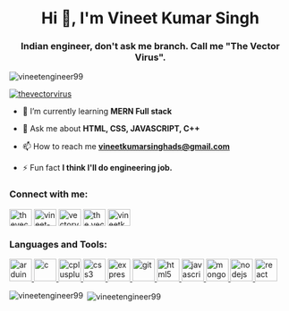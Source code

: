 <h1 align="center">Hi 👋, I'm Vineet Kumar Singh</h1>
<h3 align="center">Indian engineer, don't ask me branch. Call me "The Vector Virus".</h3>

<p align="left"> <img src="https://komarev.com/ghpvc/?username=vineetengineer99&label=Profile%20views&color=0e75b6&style=flat" alt="vineetengineer99" /> </p>

<p align="left"> <a href="https://twitter.com/thevectorvirus" target="blank"><img src="https://img.shields.io/twitter/follow/thevectorvirus?logo=twitter&style=for-the-badge" alt="thevectorvirus" /></a> </p>

- 🌱 I’m currently learning **MERN Full stack**

- 💬 Ask me about **HTML, CSS, JAVASCRIPT, C++**

- 📫 How to reach me **vineetkumarsinghads@gmail.com**

- ⚡ Fun fact **I think I'll do engineering job.**

<h3 align="left">Connect with me:</h3>
<p align="left">
<a href="https://twitter.com/thevectorvirus" target="blank"><img align="center" src="https://cdn.jsdelivr.net/npm/simple-icons@3.0.1/icons/twitter.svg" alt="thevectorvirus" height="30" width="40" /></a>
<a href="https://linkedin.com/in/vineet-kumar-singh-aba53b167" target="blank"><img align="center" src="https://cdn.jsdelivr.net/npm/simple-icons@3.0.1/icons/linkedin.svg" alt="vineet-kumar-singh-aba53b167" height="30" width="40" /></a>
<a href="https://fb.com/vectorvirus" target="blank"><img align="center" src="https://cdn.jsdelivr.net/npm/simple-icons@3.0.1/icons/facebook.svg" alt="vectorvirus" height="30" width="40" /></a>
<a href="https://instagram.com/the.vector.virus" target="blank"><img align="center" src="https://cdn.jsdelivr.net/npm/simple-icons@3.0.1/icons/instagram.svg" alt="the.vector.virus" height="30" width="40" /></a>
<a href="https://auth.geeksforgeeks.org/user/vineetkumarsinghads" target="blank"><img align="center" src="https://cdn.jsdelivr.net/npm/simple-icons@3.0.1/icons/geeksforgeeks.svg" alt="vineetkumarsinghads" height="30" width="40" /></a>
</p>

<h3 align="left">Languages and Tools:</h3>
<p align="left"> <a href="https://www.arduino.cc/" target="_blank"> <img src="https://cdn.worldvectorlogo.com/logos/arduino-1.svg" alt="arduino" width="40" height="40"/> </a> <a href="https://www.cprogramming.com/" target="_blank"> <img src="https://devicons.github.io/devicon/devicon.git/icons/c/c-original.svg" alt="c" width="40" height="40"/> </a> <a href="https://www.w3schools.com/cpp/" target="_blank"> <img src="https://devicons.github.io/devicon/devicon.git/icons/cplusplus/cplusplus-original.svg" alt="cplusplus" width="40" height="40"/> </a> <a href="https://www.w3schools.com/css/" target="_blank"> <img src="https://devicons.github.io/devicon/devicon.git/icons/css3/css3-original-wordmark.svg" alt="css3" width="40" height="40"/> </a> <a href="https://expressjs.com" target="_blank"> <img src="https://devicons.github.io/devicon/devicon.git/icons/express/express-original-wordmark.svg" alt="express" width="40" height="40"/> </a> <a href="https://git-scm.com/" target="_blank"> <img src="https://www.vectorlogo.zone/logos/git-scm/git-scm-icon.svg" alt="git" width="40" height="40"/> </a> <a href="https://www.w3.org/html/" target="_blank"> <img src="https://devicons.github.io/devicon/devicon.git/icons/html5/html5-original-wordmark.svg" alt="html5" width="40" height="40"/> </a> <a href="https://developer.mozilla.org/en-US/docs/Web/JavaScript" target="_blank"> <img src="https://devicons.github.io/devicon/devicon.git/icons/javascript/javascript-original.svg" alt="javascript" width="40" height="40"/> </a> <a href="https://www.mongodb.com/" target="_blank"> <img src="https://devicons.github.io/devicon/devicon.git/icons/mongodb/mongodb-original-wordmark.svg" alt="mongodb" width="40" height="40"/> </a> <a href="https://nodejs.org" target="_blank"> <img src="https://devicons.github.io/devicon/devicon.git/icons/nodejs/nodejs-original-wordmark.svg" alt="nodejs" width="40" height="40"/> </a> <a href="https://reactjs.org/" target="_blank"> <img src="https://devicons.github.io/devicon/devicon.git/icons/react/react-original-wordmark.svg" alt="react" width="40" height="40"/> </a> </p>

<p><img align="left" src="https://github-readme-stats.vercel.app/api/top-langs?username=vineetengineer99&show_icons=true&locale=en&layout=compact" alt="vineetengineer99" /></p>

<p>&nbsp;<img align="center" src="https://github-readme-stats.vercel.app/api?username=vineetengineer99&show_icons=true&locale=en" alt="vineetengineer99" /></p>
